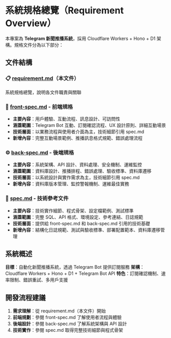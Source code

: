 # 系統規格總覽（Requirement Overview）

本專案為 **Telegram 新聞推播系統**，採用 Cloudflare Workers + Hono + D1 架構。規格文件分為以下部分：

## 文件結構

### 📋 [requirement.md](./requirement.md)（本文件）

系統規格總覽，說明各文件職責與關聯

### 🎨 [front-spec.md](./front-spec.md) - 前端規格

- **主要內容**：用戶體驗、互動流程、訊息設計、可訪問性
- **涵蓋範圍**：Telegram Bot 互動、訂閱確認流程、UX 設計原則、詳細互動場景
- **技術層面**：以業務流程與使用者介面為主，技術細節引用 spec.md
- **新增內容**：完整互動場景範例、推播訊息格式規範、錯誤處理流程

### ⚙️ [back-spec.md](./back-spec.md) - 後端規格

- **主要內容**：系統架構、API 設計、資料處理、安全機制、運維監控
- **涵蓋範圍**：資料庫設計、推播排程、錯誤處理、驗收標準、資料庫遷移
- **技術層面**：以系統設計與實作需求為主，技術細節引用 spec.md
- **新增內容**：資料庫版本管理、監控警報機制、運維最佳實務

### 🔧 [spec.md](./spec.md) - 技術參考文件

- **主要內容**：技術實作細節、程式骨架、設定檔範例、測試標準
- **涵蓋範圍**：完整 SQL、API 格式、環境設定、參考連結、日誌規範
- **技術層面**：提供給 front-spec.md 和 back-spec.md 引用的技術基礎
- **新增內容**：結構化日誌規範、測試與驗收標準、部署配置範本、資料庫遷移管理

## 系統概述

**目標**：自動化新聞推播系統，透過 Telegram Bot 提供訂閱服務
**架構**：Cloudflare Workers + Hono + D1 + Telegram Bot API
**特色**：訂閱確認機制、速率限制、錯誤重試、多用戶支援

## 開發流程建議

1. **需求理解**：從 requirement.md（本文件）開始
2. **前端規劃**：參閱 front-spec.md 了解使用者流程與體驗
3. **後端設計**：參閱 back-spec.md 了解系統架構與 API 設計
4. **技術實作**：參閱 spec.md 取得完整技術細節與程式骨架
